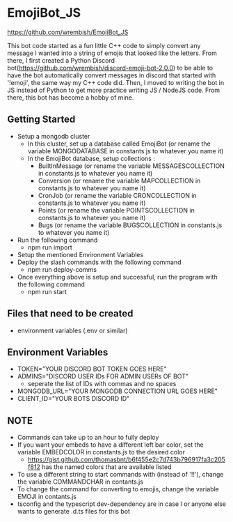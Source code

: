 # EmojiBot_JS
https://github.com/wrembish/EmojiBot_JS

This bot code started as a fun little C++ code to simply convert any message I wanted into a string of emojis that looked like
the letters. From there, I first created a Python Discord bot(https://github.com/wrembish/discord-emoji-bot-2.0.0) to be able
to have the bot automatically convert messages in discord that started with '!emoji', the same way my C++ code did. Then, I moved
to writing the bot in JS instead of Python to get more practice writing JS / NodeJS code. From there, this bot has become a hobby
of mine.

## Getting Started
* Setup a mongodb cluster
  * In this cluster, set up a database called EmojiBot (or rename the variable MONGODATABASE in constants.js to whatever you name it)
  * In the EmojiBot database, setup collections : 
    * BuiltInMessage (or rename the variable MESSAGESCOLLECTION in constants.js to whatever you name it)
    * Conversion (or rename the variable MAPCOLLECTION in constants.js to whatever you name it)
    * CronJob (or rename the variable CRONCOLLECTION in constants.js to whatever you name it)
    * Points (or rename the variable POINTSCOLLECTION in constants.js to whatever you name it)
    * Bugs (or rename the variable BUGSCOLLECTION in constants.js to whatever you name it)
* Run the following command
  * npm run import
* Setup the mentioned Environment Variables
* Deploy the slash commands with the following command
  * npm run deploy-comms
* Once everything above is setup and successful, run the program with the following command
  * npm run start

## Files that need to be created
* environment variables (.env or similar)

## Environment Variables
* TOKEN="YOUR DISCORD BOT TOKEN GOES HERE"
* ADMINS="DISCORD USER IDs FOR ADMIN USERs OF BOT"
  * seperate the list of IDs with commas and no spaces
* MONGODB_URL="YOUR MONGODB CONNECTION URL GOES HERE"
* CLIENT_ID="YOUR BOTS DISCORD ID"

## **NOTE**
* Commands can take up to an hour to fully deploy
* If you want your embeds to have a different left bar color, set the variable EMBEDCOLOR in constants.js to the desired color
  * https://gist.github.com/thomasbnt/b6f455e2c7d743b796917fa3c205f812 has the named colors that are available listed
* To use a different string to start commands with (instead of '!!'), change the variable COMMANDCHAR in contants.js
* To change the command for converting to emojis, change the variable EMOJI in contants.js
* tsconfig and the typescript dev-dependency are in case I or anyone else wants to generate .d.ts files for this bot